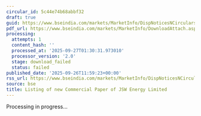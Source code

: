 ```yaml
---
circular_id: 5c44e74b68abbf32
draft: true
guid: https://www.bseindia.com/markets/MarketInfo/DispNoticesNCirculars.aspx?Noticeid={E5115926-2C0B-4F1F-9371-733F89089A79}&noticeno=20250926-44&dt=09/26/2025&icount=44&totcount=76&flag=0
pdf_url: https://www.bseindia.com/markets/MarketInfo/DownloadAttach.aspx?id=20250926-44&attachedId=
processing:
  attempts: 1
  content_hash: ''
  processed_at: '2025-09-27T01:30:31.973010'
  processor_version: '2.0'
  stage: download_failed
  status: failed
published_date: '2025-09-26T11:59:23+00:00'
rss_url: https://www.bseindia.com/markets/MarketInfo/DispNoticesNCirculars.aspx?Noticeid={E5115926-2C0B-4F1F-9371-733F89089A79}&noticeno=20250926-44&dt=09/26/2025&icount=44&totcount=76&flag=0
source: bse
title: Listing of new Commercial Paper of JSW Energy Limited
---
```


Processing in progress...